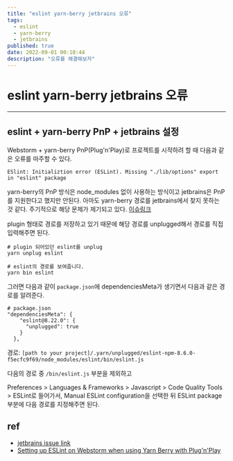 ```yaml
---
title: "eslint yarn-berry jetbrains 오류"
tags:
  - eslint
  - yarn-berry
  - jetbrains
published: true
date: 2022-09-01 00:10:44
description: "오류를 해결해보자"
---
```


# eslint yarn-berry jetbrains 오류

---

## eslint + yarn-berry PnP + jetbrains 설정

Webstorm + yarn-berry PnP(Plug'n'Play)로 프로젝트를 시작하려 할 때 다음과 같은 오류를 마주할 수 있다.

``ESlint: Initializtion error (ESLint). Missing "./lib/options" export in "eslint" package``

yarn-berry의 PnP 방식은 node_modules 없이 사용하는 방식이고 jetbrains은 PnP를 지원한다고 했지만 안된다.
아마도 yarn-berry 경로를 jetbrains에서 찾지 못하는 것 같다. 주기적으로 해당 문제가 제기되고 있다. [이슈링크](https://youtrack.jetbrains.com/issue/WEB-52594)

plugin 형태로 경로를 저장하고 있기 때문에 해당 경로를 unplugged해서 경로를 직접 입력해주면 된다.

```shell
# plugin 되어있던 eslint를 unplug
yarn unplug eslint 

# eslint의 경로를 보여줍니다.
yarn bin eslint
```
그러면 다음과 같이 `package.json`에 dependenciesMeta가 생기면서 다음과 같은 경로를 알려준다.
```shell
# package.json
"dependenciesMeta": {
    "eslint@8.22.0": {
      "unplugged": true
    }
  },
```
경로: 
`[path to your project]/.yarn/unplugged/eslint-npm-8.6.0-f5ecfc9f69/node_modules/eslint/bin/eslint.js
`

다음의 경로 중 `/bin/eslint.js` 부분을 제외하고

Preferences >  Languages & Frameworks > Javascript > Code Quality Tools > ESLint로 들어가서,
Manual ESLint configuration을 선택한 뒤 ESLint package 부분에 다음 경로를 지정해주면 된다.

## ref

- [jetbrains issue link](https://youtrack.jetbrains.com/issue/WEB-52594)
- [Setting up ESLint on Webstorm when using Yarn Berry with Plug'n'Play](https://madole.xyz/blog/setting-up-eslint-on-webstorm-when-using-yarn-berry-with-pnp)
